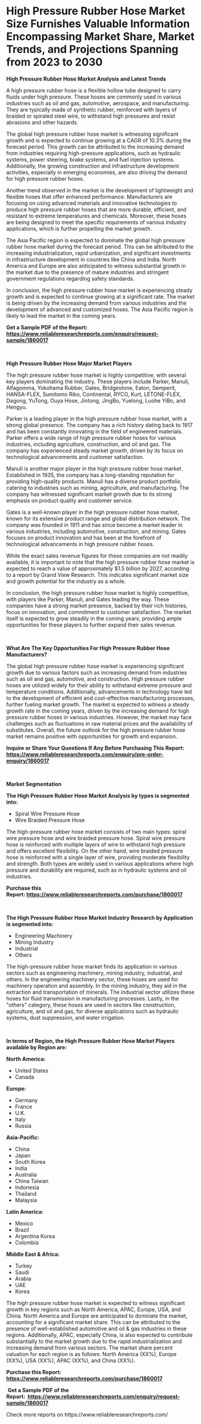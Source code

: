 <p><h1>High Pressure Rubber Hose Market Size Furnishes Valuable Information Encompassing Market Share, Market Trends, and Projections Spanning from 2023 to 2030</h1></p><p><strong>High Pressure Rubber Hose Market Analysis and Latest Trends</strong></p>
<p><p>A high pressure rubber hose is a flexible hollow tube designed to carry fluids under high pressure. These hoses are commonly used in various industries such as oil and gas, automotive, aerospace, and manufacturing. They are typically made of synthetic rubber, reinforced with layers of braided or spiraled steel wire, to withstand high pressures and resist abrasions and other hazards.</p><p>The global high pressure rubber hose market is witnessing significant growth and is expected to continue growing at a CAGR of 10.3% during the forecast period. This growth can be attributed to the increasing demand from industries requiring high-pressure applications, such as hydraulic systems, power steering, brake systems, and fuel injection systems. Additionally, the growing construction and infrastructure development activities, especially in emerging economies, are also driving the demand for high pressure rubber hoses.</p><p>Another trend observed in the market is the development of lightweight and flexible hoses that offer enhanced performance. Manufacturers are focusing on using advanced materials and innovative technologies to produce high pressure rubber hoses that are more durable, efficient, and resistant to extreme temperatures and chemicals. Moreover, these hoses are being designed to meet the specific requirements of various industry applications, which is further propelling the market growth.</p><p>The Asia Pacific region is expected to dominate the global high pressure rubber hose market during the forecast period. This can be attributed to the increasing industrialization, rapid urbanization, and significant investments in infrastructure development in countries like China and India. North America and Europe are also anticipated to witness substantial growth in the market due to the presence of mature industries and stringent government regulations regarding safety standards.</p><p>In conclusion, the high pressure rubber hose market is experiencing steady growth and is expected to continue growing at a significant rate. The market is being driven by the increasing demand from various industries and the development of advanced and customized hoses. The Asia Pacific region is likely to lead the market in the coming years.</p></p>
<p><strong>Get a Sample PDF of the Report:&nbsp; <a href="https://www.reliableresearchreports.com/enquiry/request-sample/1860017">https://www.reliableresearchreports.com/enquiry/request-sample/1860017</a></strong></p>
<p>&nbsp;</p>
<p><strong>High Pressure Rubber Hose Major Market Players</strong></p>
<p><p>The high pressure rubber hose market is highly competitive, with several key players dominating the industry. These players include Parker, Manuli, Alfagomma, Yokohama Rubber, Gates, Bridgestone, Eaton, Semperit, HANSA-FLEX, Sumitomo Riko, Continental, RYCO, Kurt, LETONE-FLEX, Dagong, YuTong, Ouya Hose, Jintong, JingBo, Yuelong, Luohe YiBo, and Hengyu.</p><p>Parker is a leading player in the high pressure rubber hose market, with a strong global presence. The company has a rich history dating back to 1917 and has been constantly innovating in the field of engineered materials. Parker offers a wide range of high pressure rubber hoses for various industries, including agriculture, construction, and oil and gas. The company has experienced steady market growth, driven by its focus on technological advancements and customer satisfaction.</p><p>Manuli is another major player in the high pressure rubber hose market. Established in 1935, the company has a long-standing reputation for providing high-quality products. Manuli has a diverse product portfolio, catering to industries such as mining, agriculture, and manufacturing. The company has witnessed significant market growth due to its strong emphasis on product quality and customer service.</p><p>Gates is a well-known player in the high pressure rubber hose market, known for its extensive product range and global distribution network. The company was founded in 1911 and has since become a market leader in various industries, including automotive, construction, and mining. Gates focuses on product innovation and has been at the forefront of technological advancements in high pressure rubber hoses.</p><p>While the exact sales revenue figures for these companies are not readily available, it is important to note that the high pressure rubber hose market is expected to reach a value of approximately $1.5 billion by 2027, according to a report by Grand View Research. This indicates significant market size and growth potential for the industry as a whole.</p><p>In conclusion, the high pressure rubber hose market is highly competitive, with players like Parker, Manuli, and Gates leading the way. These companies have a strong market presence, backed by their rich histories, focus on innovation, and commitment to customer satisfaction. The market itself is expected to grow steadily in the coming years, providing ample opportunities for these players to further expand their sales revenue.</p></p>
<p>&nbsp;</p>
<p><strong>What Are The Key Opportunities For High Pressure Rubber Hose Manufacturers?</strong></p>
<p><p>The global high pressure rubber hose market is experiencing significant growth due to various factors such as increasing demand from industries such as oil and gas, automotive, and construction. High pressure rubber hoses are utilized widely for their ability to withstand extreme pressure and temperature conditions. Additionally, advancements in technology have led to the development of efficient and cost-effective manufacturing processes, further fueling market growth. The market is expected to witness a steady growth rate in the coming years, driven by the increasing demand for high pressure rubber hoses in various industries. However, the market may face challenges such as fluctuations in raw material prices and the availability of substitutes. Overall, the future outlook for the high pressure rubber hose market remains positive with opportunities for growth and expansion.</p></p>
<p><strong>Inquire or Share Your Questions If Any Before Purchasing This Report: <a href="https://www.reliableresearchreports.com/enquiry/pre-order-enquiry/1860017">https://www.reliableresearchreports.com/enquiry/pre-order-enquiry/1860017</a></strong></p>
<p>&nbsp;</p>
<p><strong>Market Segmentation</strong></p>
<p><strong>The High Pressure Rubber Hose Market Analysis by types is segmented into:</strong></p>
<p><ul><li>Spiral Wire Pressure Hose</li><li>Wire Braided Pressure Hose</li></ul></p>
<p><p>The high-pressure rubber hose market consists of two main types: spiral wire pressure hose and wire braided pressure hose. Spiral wire pressure hose is reinforced with multiple layers of wire to withstand high pressure and offers excellent flexibility. On the other hand, wire braided pressure hose is reinforced with a single layer of wire, providing moderate flexibility and strength. Both types are widely used in various applications where high pressure and durability are required, such as in hydraulic systems and oil industries.</p></p>
<p><strong>Purchase this Report:&nbsp;<a href="https://www.reliableresearchreports.com/purchase/1860017">https://www.reliableresearchreports.com/purchase/1860017</a></strong></p>
<p>&nbsp;</p>
<p><strong>The High Pressure Rubber Hose Market Industry Research by Application is segmented into:</strong></p>
<p><ul><li>Engineering Machinery</li><li>Mining Industry</li><li>Industrial</li><li>Others</li></ul></p>
<p><p>The high-pressure rubber hose market finds its application in various sectors such as engineering machinery, mining industry, industrial, and others. In the engineering machinery sector, these hoses are used for machinery operation and assembly. In the mining industry, they aid in the extraction and transportation of minerals. The industrial sector utilizes these hoses for fluid transmission in manufacturing processes. Lastly, in the "others" category, these hoses are used in sectors like construction, agriculture, and oil and gas, for diverse applications such as hydraulic systems, dust suppression, and water irrigation.</p></p>
<p>&nbsp;</p>
<p><strong>In terms of Region, the High Pressure Rubber Hose Market Players available by Region are:</strong></p>
<p>
    <p> <strong> North America: </strong>
        <ul>
            <li>United States</li>
            <li>Canada</li>
        </ul>
        </p> 
    <p> <strong> Europe: </strong>
        <ul>
            <li>Germany</li>
            <li>France</li>
            <li>U.K.</li>
            <li>Italy</li>
            <li>Russia</li>
        </ul>
        </p> 
    <p> <strong> Asia-Pacific: </strong>
        <ul>
            <li>China</li>
            <li>Japan</li>
            <li>South Korea</li>
            <li>India</li>
            <li>Australia</li>
            <li>China Taiwan</li>
            <li>Indonesia</li>
            <li>Thailand</li>
            <li>Malaysia</li>
        </ul>
        </p> 
    <p> <strong> Latin America: </strong>
        <ul>
            <li>Mexico</li>
            <li>Brazil</li>
            <li>Argentina Korea</li>
            <li>Colombia</li>
        </ul>
        </p> 
    <p> <strong> Middle East & Africa: </strong>
        <ul>
            <li>Turkey</li>
            <li>Saudi</li>
            <li>Arabia</li>
            <li>UAE</li>
            <li>Korea</li>
        </ul>
    </p>
    </p>
<p><p>The high pressure rubber hose market is expected to witness significant growth in key regions such as North America, APAC, Europe, USA, and China. North America and Europe are anticipated to dominate the market, accounting for a significant market share. This can be attributed to the presence of well-established automotive and oil & gas industries in these regions. Additionally, APAC, especially China, is also expected to contribute substantially to the market growth due to the rapid industrialization and increasing demand from various sectors. The market share percent valuation for each region is as follows: North America (XX%), Europe (XX%), USA (XX%), APAC (XX%), and China (XX%).</p></p>
<p><strong>Purchase this Report: <a href="https://www.reliableresearchreports.com/purchase/1860017">https://www.reliableresearchreports.com/purchase/1860017</a></strong></p>
<p>&nbsp;<strong>Get a Sample PDF of the Report:&nbsp;&nbsp;<a href="https://www.reliableresearchreports.com/enquiry/request-sample/1860017">https://www.reliableresearchreports.com/enquiry/request-sample/1860017</a></strong></p>
<p><strong></strong></p>
<p>Check more reports on https://www.reliableresearchreports.com/</p>
